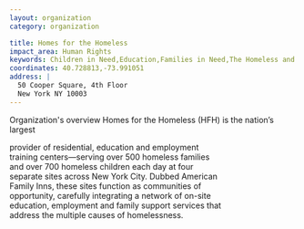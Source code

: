 ```yaml
---
layout: organization
category: organization

title: Homes for the Homeless
impact_area: Human Rights
keywords: Children in Need,Education,Families in Need,The Homeless and Hungry
coordinates: 40.728813,-73.991051
address: |
  50 Cooper Square, 4th Floor
  New York NY 10003
---
```

Organization's overview
Homes for the Homeless (HFH) is the nation’s largest 

provider of residential, education and employment  
training centers—serving over  500 homeless families  
and over 700 homeless children each day at  four  
separate sites across New York City. Dubbed American  
Family Inns, these sites function as communities of  
opportunity, carefully integrating a network of on-site  
education, employment and family support services that  
address the multiple causes of homelessness.